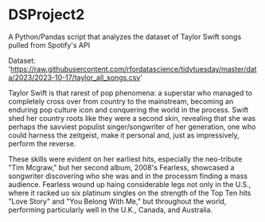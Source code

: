# DSProject2 

A Python/Pandas script that analyzes the dataset of Taylor Swift songs pulled from Spotify's API 

Dataset: 'https://raw.githubusercontent.com/rfordatascience/tidytuesday/master/data/2023/2023-10-17/taylor_all_songs.csv' 

Taylor Swift is that rarest of pop phenomena: a superstar who managed to completely cross over from country to the mainstream, becoming an enduring pop culture icon and conquering the world in the process. Swift shed her country roots like they were a second skin, revealing that she was perhaps the savviest populist singer/songwriter of her generation, one who could harness the zeitgeist, make it personal and, just as impressively, perform the reverse.

These skills were evident on her earliest hits, especially the neo-tribute "Tim Mcgraw," but her second album, 2008's Fearless, showcased a songwriter discovering who she was and in the processm finding a mass audience. Fearless wound up haing considerable legs not only in the U.S., where it racked uo six platinum singles on the strength of the Top Ten hits "Love Story" and "You Belong With Me," but throughout the world, performing particularly well in the U.K., Canada, and Australia.  